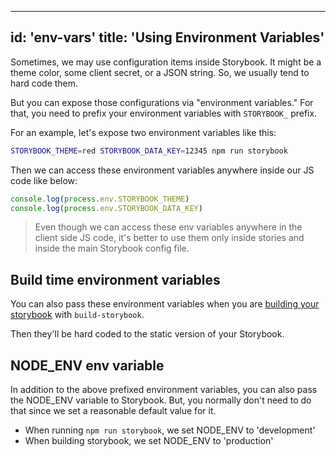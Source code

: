 ----
id: 'env-vars'
title: 'Using Environment Variables'
---


Sometimes, we may use configuration items inside Storybook. It might be a theme color, some client secret, or a JSON string. So, we usually tend to hard code them.

But you can expose those configurations via "environment variables." For that, you need to prefix your environment variables with `STORYBOOK_` prefix.

For an example, let's expose two environment variables like this:

~~~sh
STORYBOOK_THEME=red STORYBOOK_DATA_KEY=12345 npm run storybook
~~~

Then we can access these environment variables anywhere inside our JS code like below:

~~~js
console.log(process.env.STORYBOOK_THEME)
console.log(process.env.STORYBOOK_DATA_KEY)
~~~

> Even though we can access these env variables anywhere in the client side JS code, it's better to use them only inside stories and inside the main Storybook config file.

## Build time environment variables

You can also pass these environment variables when you are [building your storybook](/docs/react-storybook/basics/exporting-storybook) with `build-storybook`.

Then they'll be hard coded to the static version of your Storybook.

## NODE_ENV env variable

In addition to the above prefixed environment variables, you can also pass the NODE_ENV variable to Storybook. But, you normally don't need to do that since we set a reasonable default value for it.

* When running `npm run storybook`, we set NODE_ENV to 'development'
* When building storybook, we set NODE_ENV to 'production'
